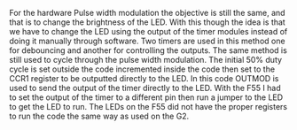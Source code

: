 For the hardware Pulse width modulation the objective is still the same, and that is to change the brightness of the LED. With this though the idea is that we have to change the LED using the output of the timer modules instead of doing it manually through software. Two timers are used in this method one for debouncing and another for controlling the outputs. The same method is still used to cycle through the pulse width modulation. The initial 50% duty cycle is set outside the code incremented inside the code then set to the CCR1 register to be outputted directly to the LED. In this code OUTMOD is used to send the output of the timer directly to the LED. With the F55 I had to set the output of the timer to a different pin then run a jumper to the LED to get the LED to run. The LEDs on the F55 did not have the proper registers to run the code the same way as used on the G2.

